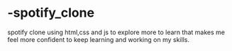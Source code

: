 # -spotify_clone
spotify clone using html,css and js to explore more to learn that makes me feel more confident to keep learning and working on my skills.
